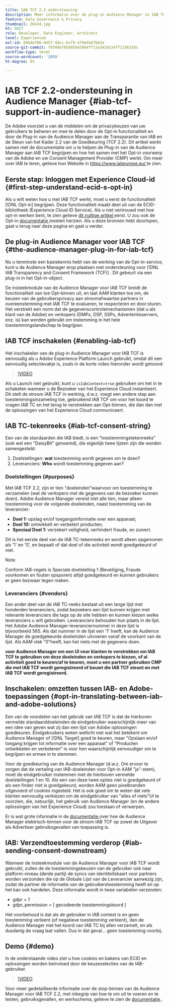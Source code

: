 ```yaml
---
title: IAB TCF 2.2-ondersteuning
description: Meer informatie over de plug-in Audience Manager in IAB TCF en over de manier waarop deze werkt met het aanmeldingsobject van de Adobe en de CMP (Consent Management Provider).
feature: Data Governance & Privacy
thumbnail: 26434.jpg
kt: 5027
role: Developer, Data Engineer, Architect
level: Experienced
exl-id: 04b4e786-0457-4dcc-bcf9-a79eda67bb2e
source-git-commit: f9708e705d95b43084ff11e342dc54ff11d6326c
workflow-type: tm+mt
source-wordcount: '1059'
ht-degree: 0%

---
```


# IAB TCF 2.2-ondersteuning in Audience Manager {#iab-tcf-support-in-audience-manager}

De Adobe voorziet u van de middelen om de privacykeuzen van uw gebruikers te beheren en mee te delen door de Opt-in functionaliteit en door de Plug-in van de Audience Manager aan de Transparantie van IAB en de Steun van het Kader 2.2 van de Goedkeuring (TCF 2.2). Dit artikel werkt samen met de documentatie om u te helpen de Plug-in van de Audience Manager aan IAB TCF begrijpen en hoe het samen met het Opt-in voorwerp van de Adobe en uw Consent Management Provider (CMP) werkt. Om meer over IAB te leren, gelieve hun Website in [ https://www.iabeurope.eu/ ](https://www.iabeurope.eu/) te zien.

## Eerste stap: Inloggen met Experience Cloud-id {#first-step-understand-ecid-s-opt-in}

Als u wilt weten hoe u met IAB TCF werkt, moet u eerst de functionaliteit [!DNL Opt-in] begrijpen. Deze functionaliteit maakt deel uit van de ECID-bibliotheek (Experience Cloud ID Service). Als u niet vertrouwd met hoe opt-in werken bent, te zien gelieve [ dit nuttige artikel ](https://experienceleague.adobe.com/docs/core-services-learn/tutorials/id-service/use-opt-in-to-control-experience-cloud-activities-based-on-user-consent.html) eerst. U zou ook de Opt-in [ documentatie ](https://experienceleague.adobe.com/docs/id-service/using/implementation/opt-in-service/optin-overview.html) moeten herzien. Als u deze bronnen hebt doorlopen, gaat u terug naar deze pagina en gaat u verder.

## De plug-in Audience Manager voor IAB TCF {#the-audience-manager-plug-in-for-iab-tcf}

Nu u tenminste een basiskennis hebt van de werking van de Opt-in-service, kunt u de Audience Manager erop plaatsen met ondersteuning voor [!DNL IAB Transparency and Consent Framework (TCF)] . Dit gebeurt via een plug-in in het Opt-in-object.

De insteekmodule van de Audience Manager voor IAB TCF breidt de functionaliteit van toe Opt-binnen uit, en laat AAM klanten toe om, de keuzen van de gebruikersprivacy aan stroomafwaartse partners in overeenstemming met IAB TCF te evalueren, te respecteren en door:sturen. Het verstrekt een norm dat de gegevenscontrolemechanismen (dat u als klant van de Adobe) en verkopers (DMPs, DSP, SSPs, Advertentieservers, enz. is) kan worden gebruikt om instemming in het hele toestemmingslandschap te begrijpen.

## IAB TCF inschakelen {#enabling-iab-tcf}

Het inschakelen van de plug-in Audience Manager voor IAB TCF is eenvoudig als u Adobe Experience Platform Launch gebruikt, omdat dit een eenvoudig selectievakje is, zoals in de korte video hieronder wordt getoond:

>[!VIDEO](https://video.tv.adobe.com/v/26433/?quality=12)

Als u Launch niet gebruikt, kunt u `isIabContext=true` gebruiken om het in te schakelen wanneer u de Bezoeker van het Experience Cloud instantieert. Dit stelt de stroom IAB TCF in werking, d.w.z. voegt een andere stap aan toestemmingsinzameling toe, gebruikend IAB TCF om voor het koord te vragen IAB TC en het terug te verstrekken aan Opt-binnen, die dan dan met de oplossingen van het Experience Cloud communiceert.

## IAB TC-tekenreeks {#iab-tcf-consent-string}

Een van de standaarden die IAB biedt, is een &quot;toestemmingstekenreeks&quot; (ook wel een &quot;DaisyBit&quot; genoemd), die eigenlijk twee lijsten zijn die worden samengesteld:

1. Doelstellingen: **wat** toestemming wordt gegeven om te doen?
1. Leveranciers: **Who** wordt toestemming gegeven aan?

### Doelstellingen {#purposes}

Met IAB TCF 2.2, zijn er tien &quot;doeleinden&quot;waarvoor om toestemming te verzamelen (wat de verkopers met de gegevens van de bezoeker kunnen doen). Adobe Audience Manager vereist niet alle tien, maar alleen toestemming voor de volgende doeleinden, naast toestemming van de leverancier:

* **Doel 1:** opslag en/of toegangsinformatie over een apparaat;
* **Doel 10:** ontwikkelt en verbetert producten;
* **Speciaal Doel 1:** verzekert veiligheid, verhindert fraude, en zuivert.

Dit is het eerste deel van de IAB TC-tekenreeks en wordt alleen opgenomen als &#39;1&#39; en &#39;0&#39;, en bepaalt of dat doel of die activiteit wordt goedgekeurd of niet.

>[!NOTE]
>
>Conform IAB-regels is Speciale doelstelling 1 (Beveiliging, Fraude voorkomen en fouten opsporen) altijd goedgekeurd en kunnen gebruikers er geen bezwaar tegen maken.

### Leveranciers {#vendors}

Een ander deel van de IAB TC-reeks bestaat uit een lange lijst met honderden leveranciers, zodat bezoekers een lijst kunnen krijgen met relevante leveranciers die tags op de site hebben en kunnen kiezen welke leveranciers u wilt gebruiken. Leveranciers behouden hun plaats in de lijst. Het Adobe Audience Manager-leveranciernummer in deze lijst is bijvoorbeeld 565. Als dat nummer in de lijst een &#39;1&#39; heeft, kan de Audience Manager de goedgekeurde doeleinden uitvoeren vanaf de voorkant van de lijst. Als AAM vlek &quot;0&quot;heeft, kan het niets met de gegevens doen.

**voor Audience Manager om een UI voor klanten te verstrekken om IAB TCF te gebruiken om deze doeleinden en verkopers te kiezen, of al activiteit goed te keuren/af te keuren, moet u een partner gebruiken CMP die met IAB TCF wordt geregistreerd of bouwt die IAB TCF steunt en met IAB TCF wordt geregistreerd.**

## Inschakelen: omzetten tussen IAB- en Adobe-toepassingen {#opt-in-translating-between-iab-and-adobe-solutions}

Een van de voordelen van het gebruik van IAB TCF is dat de hierboven vermelde standaarddoeleinden de eindgebruiker waarschijnlijk meer van een idee van geven wat zij dan een lijst van Adobe oplossingen goedkeuren. Eindgebruikers weten wellicht niet wat het betekent om Audience Manager of [!DNL Target] goed te keuren, maar &quot;Opslaan en/of toegang krijgen tot informatie over een apparaat&quot; of &quot;Producten ontwikkelen en verbeteren&quot; is voor hen waarschijnlijk eenvoudiger om te begrijpen en ermee in te stemmen.

Voor de goedkeuring van de Audience Manager (d.w.z. Om ervoor te zorgen dat de vertaling van IAB-doeleinden voor Opt-in AAM &quot;ja&quot;-stem), moet de eindgebruiker instemmen met de hierboven vermelde doelstellingen 1 en 10. Als een van deze twee opties niet is goedgekeurd of als een finder niet is goedgekeurd, worden AAM geen pixelbranden uitgevoerd of cookies ingesteld. Het is ook goed om te weten dat vele klanten eenvoudig verkiezen om de eindgebruiker van &quot;alles of niets&quot;UI te voorzien, die, natuurlijk, het gebruik van Audience Manager (en de andere oplossingen van het Experience Cloud) zou toestaan of verwerpen.

Er is wat grote informatie in de [ documentatie ](https://experienceleague.adobe.com/docs/audience-manager/user-guide/overview/data-privacy/consent-management/aam-iab-plugin.html?lang=en) over hoe de Audience Manager elektrisch-binnen voor de stroom IAB TCF op zowel de Uitgever als Advertiser gebruiksgevallen van toepassing is.

## IAB: Verzendtoestemming verderop {#iab-sending-consent-downstream}

Wanneer de insteekmodule van de Audience Manager voor IAB TCF wordt gebruikt, zullen de de toestemmingskeuzen van de gebruiker ook naar platform-niveau (derde partij) de syncs van identiteitskaart voor partners worden verzonden die op de Globale Lijst van de Leverancier aanwezig zijn, zodat de partner de informatie van de gebruikerstoestemming heeft en op het kan ook handelen. Deze informatie wordt in twee variabelen verzonden:

* gdpr = 1
* gdpr_permission = [ gecodeerde toestemmingskoord ]

Het voorbehoud is dat als de gebruiker in IAB context is en geen toestemming verleent (of negatieve toestemming verleent), dan de Audience Manager niet het koord van IAB TC bij allen verzamelt, en als dusdanig de vraag laat vallen. Dus in dat geval... geen toestemming voorbij.

## Demo {#demo}

In de onderstaande video ziet u hoe cookies en bakens van ECID en oplossingen worden beïnvloed door de keuzeselecties van de IAB-gebruiker.

>[!VIDEO](https://video.tv.adobe.com/v/26434/?quality=12)

Voor meer gedetailleerde informatie over de stop-binnen van de Audience Manager voor IAB TCF 2.2, met inbegrip van hoe te om uit te voeren en te testen, gebruiksgevallen, en werkschema, gelieve te zien de [ documentatie ](https://experienceleague.adobe.com/docs/audience-manager/user-guide/overview/data-privacy/consent-management/aam-iab-plugin.html).

